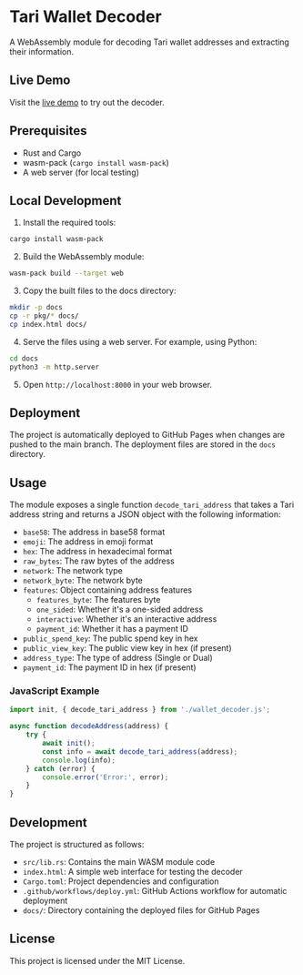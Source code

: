 # Tari Wallet Decoder

A WebAssembly module for decoding Tari wallet addresses and extracting their information.

## Live Demo

Visit the [live demo](https://krakaw.github.io/wallet-decoder/) to try out the decoder.

## Prerequisites

- Rust and Cargo
- wasm-pack (`cargo install wasm-pack`)
- A web server (for local testing)

## Local Development

1. Install the required tools:
```bash
cargo install wasm-pack
```

2. Build the WebAssembly module:
```bash
wasm-pack build --target web
```

3. Copy the built files to the docs directory:
```bash
mkdir -p docs
cp -r pkg/* docs/
cp index.html docs/
```

4. Serve the files using a web server. For example, using Python:
```bash
cd docs
python3 -m http.server
```

5. Open `http://localhost:8000` in your web browser.

## Deployment

The project is automatically deployed to GitHub Pages when changes are pushed to the main branch. The deployment files are stored in the `docs` directory.

## Usage

The module exposes a single function `decode_tari_address` that takes a Tari address string and returns a JSON object with the following information:

- `base58`: The address in base58 format
- `emoji`: The address in emoji format
- `hex`: The address in hexadecimal format
- `raw_bytes`: The raw bytes of the address
- `network`: The network type
- `network_byte`: The network byte
- `features`: Object containing address features
  - `features_byte`: The features byte
  - `one_sided`: Whether it's a one-sided address
  - `interactive`: Whether it's an interactive address
  - `payment_id`: Whether it has a payment ID
- `public_spend_key`: The public spend key in hex
- `public_view_key`: The public view key in hex (if present)
- `address_type`: The type of address (Single or Dual)
- `payment_id`: The payment ID in hex (if present)

### JavaScript Example

```javascript
import init, { decode_tari_address } from './wallet_decoder.js';

async function decodeAddress(address) {
    try {
        await init();
        const info = await decode_tari_address(address);
        console.log(info);
    } catch (error) {
        console.error('Error:', error);
    }
}
```

## Development

The project is structured as follows:

- `src/lib.rs`: Contains the main WASM module code
- `index.html`: A simple web interface for testing the decoder
- `Cargo.toml`: Project dependencies and configuration
- `.github/workflows/deploy.yml`: GitHub Actions workflow for automatic deployment
- `docs/`: Directory containing the deployed files for GitHub Pages

## License

This project is licensed under the MIT License. 